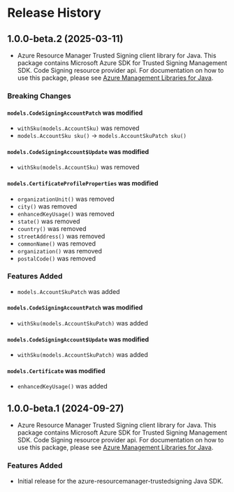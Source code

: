 # Release History

## 1.0.0-beta.2 (2025-03-11)

- Azure Resource Manager Trusted Signing client library for Java. This package contains Microsoft Azure SDK for Trusted Signing Management SDK. Code Signing resource provider api. For documentation on how to use this package, please see [Azure Management Libraries for Java](https://aka.ms/azsdk/java/mgmt).

### Breaking Changes

#### `models.CodeSigningAccountPatch` was modified

* `withSku(models.AccountSku)` was removed
* `models.AccountSku sku()` -> `models.AccountSkuPatch sku()`

#### `models.CodeSigningAccount$Update` was modified

* `withSku(models.AccountSku)` was removed

#### `models.CertificateProfileProperties` was modified

* `organizationUnit()` was removed
* `city()` was removed
* `enhancedKeyUsage()` was removed
* `state()` was removed
* `country()` was removed
* `streetAddress()` was removed
* `commonName()` was removed
* `organization()` was removed
* `postalCode()` was removed

### Features Added

* `models.AccountSkuPatch` was added

#### `models.CodeSigningAccountPatch` was modified

* `withSku(models.AccountSkuPatch)` was added

#### `models.CodeSigningAccount$Update` was modified

* `withSku(models.AccountSkuPatch)` was added

#### `models.Certificate` was modified

* `enhancedKeyUsage()` was added

## 1.0.0-beta.1 (2024-09-27)

- Azure Resource Manager Trusted Signing client library for Java. This package contains Microsoft Azure SDK for Trusted Signing Management SDK. Code Signing resource provider api. For documentation on how to use this package, please see [Azure Management Libraries for Java](https://aka.ms/azsdk/java/mgmt).

### Features Added

- Initial release for the azure-resourcemanager-trustedsigning Java SDK.
